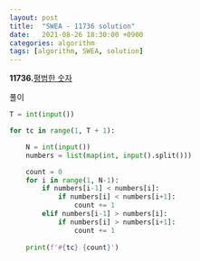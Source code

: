```yaml
---
layout: post
title:  "SWEA - 11736 solution"
date:   2021-08-26 18:30:00 +0900
categories: algorithm
tags: [algorithm, SWEA, solution]
---
```

**11736.**[평범한 숫자](https://swexpertacademy.com/main/code/problem/problemDetail.do?contestProbId=AXhh-H-KwUcDFARQ&categoryId=AXhh-H-KwUcDFARQ&categoryType=CODE&problemTitle=11736&orderBy=FIRST_REG_DATETIME&selectCodeLang=ALL&select-1=&pageSize=10&pageIndex=1)

풀이

```python
T = int(input())

for tc in range(1, T + 1): 

    N = int(input())
    numbers = list(map(int, input().split()))

    count = 0
    for i in range(1, N-1):
        if numbers[i-1] < numbers[i]:
            if numbers[i] < numbers[i+1]:
                count += 1
        elif numbers[i-1] > numbers[i]:
            if numbers[i] > numbers[i+1]:
                count += 1
    
    print(f'#{tc} {count}')
```

